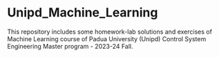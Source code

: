 ﻿# Unipd_Machine_Learning

This repository includes some homework-lab solutions and exercises of Machine Learning course of Padua University (Unipd) Control System Engineering Master program - 2023-24 Fall.
